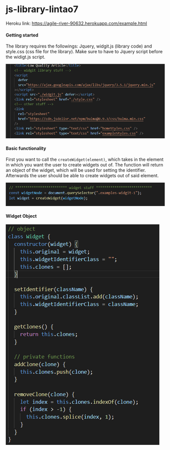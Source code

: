 # js-library-lintao7

Heroku link: https://agile-river-90632.herokuapp.com/example.html

 <h4>Getting started</h4>
<p> The library requires the followings: Jquery, widgit.js (library code) and style.css (css file for the library). Make sure to have to Jquery script before the widigt.js script. </p>
<img src="./pub/media/setup.png"> 
<h4>Basic functionality</h4>
<p> First you want to call the <code style="display: inline">createWidget(element)</code>, which takes in the element in which you want the user to create widgets out of. The function will return an object of the widget, which will be used for setting the identifier. Afterwards the user should be able to create widgets out of said element.</p>
<img src="./pub/media/basic-usage.png">
<h4>Widget Object</h4>
<img src="./pub/media/widget-class.png">
